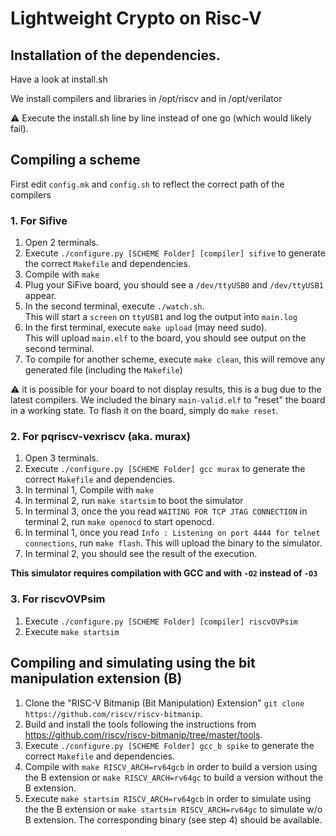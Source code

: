 # Lightweight Crypto on Risc-V


## Installation of the dependencies.

Have a look at install.sh

We install compilers and libraries in /opt/riscv and in /opt/verilator

:warning: Execute the install.sh line by line instead of one go (which would likely fail).

## Compiling a scheme

First edit `config.mk` and `config.sh` to reflect the correct path of the compilers

### 1. For Sifive

1. Open 2 terminals.
2. Execute `./configure.py [SCHEME Folder] [compiler] sifive` to generate the correct `Makefile` and dependencies.
3. Compile with `make`
4. Plug your SiFive board, you should see a `/dev/ttyUSB0` and `/dev/ttyUSB1` appear.
5. In the second terminal, execute `./watch.sh`.  
   This will start a `screen` on `ttyUSB1` and log the output into `main.log`
6. In the first terminal, execute `make upload` (may need sudo).  
   This will upload `main.elf` to the board, you should see output on the second terminal.
7. To compile for another scheme, execute `make clean`, this will remove any generated file (including the `Makefile`)

:warning: it is possible for your board to not display results, this is a bug due to the latest compilers.
We included the binary `main-valid.elf` to "reset" the board in a working state. To flash it on the board, simply do `make reset`.

### 2. For pqriscv-vexriscv (aka. murax)

1. Open 3 terminals.
2. Execute `./configure.py [SCHEME Folder] gcc murax` to generate the correct `Makefile` and dependencies.
3. In terminal 1, Compile with `make`
4. In terminal 2, run `make startsim` to boot the simulator
5. In terminal 3, once the you read `WAITING FOR TCP JTAG CONNECTION` in terminal 2, run `make openocd` to start openocd.
6. In terminal 1, once you read `Info : Listening on port 4444 for telnet connections`, run `make flash`. This will upload the binary to the simulator.
7. In terminal 2, you should see the result of the execution.

**This simulator requires compilation with GCC and with `-O2` instead of `-O3`**

### 3. For riscvOVPsim

1. Execute `./configure.py [SCHEME Folder] [compiler] riscvOVPsim`
2. Execute `make startsim`

## Compiling and simulating using the bit manipulation extension (B)

1. Clone the "RISC-V Bitmanip (Bit Manipulation) Extension" `git clone https://github.com/riscv/riscv-bitmanip`.
1. Build and install the tools following the instructions from https://github.com/riscv/riscv-bitmanip/tree/master/tools.
2. Execute `./configure.py [SCHEME Folder] gcc_b spike` to generate the correct `Makefile` and dependencies.
3. Compile with `make RISCV_ARCH=rv64gcb` in order to build a version using the B extension or `make RISCV_ARCH=rv64gc` to build a version without the B extension.
4. Execute `make startsim RISCV_ARCH=rv64gcb` in order to simulate using the the B extension or `make startsim RISCV_ARCH=rv64gc` to simulate w/o B extension.
    The corresponding binary (see step 4) should be available.
